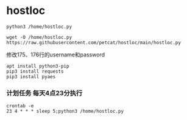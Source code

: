 # hostloc

`python3 /home/hostloc.py`

`wget -O /home/hostloc.py https://raw.githubusercontent.com/petcat/hostloc/main/hostloc.py`

修改175、176行的username和password

```
apt install python3-pip
pip3 install requests
pip3 install pyaes
```

### 计划任务 每天4点23分执行
```
crontab -e
23 4 * * * sleep 5;python3 /home/hostloc.py
```
